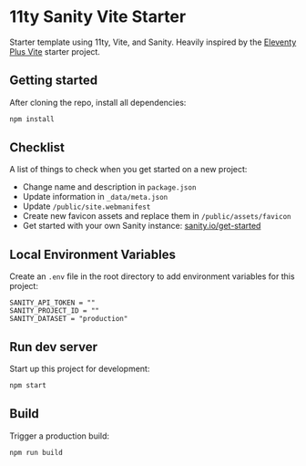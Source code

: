 # 11ty Sanity Vite Starter

Starter template using 11ty, Vite, and Sanity. Heavily inspired by the [Eleventy Plus Vite](https://github.com/matthiasott/eleventy-plus-vite) starter project.

## Getting started

After cloning the repo, install all dependencies:

```sh
npm install
```

## Checklist

A list of things to check when you get started on a new project:

- Change name and description in `package.json`
- Update information in `_data/meta.json`
- Update `/public/site.webmanifest`
- Create new favicon assets and replace them in `/public/assets/favicon`
- Get started with your own Sanity instance: [sanity.io/get-started](https://www.sanity.io/get-started/)

## Local Environment Variables

Create an `.env` file in the root directory to add environment variables for this project:

```
SANITY_API_TOKEN = ""
SANITY_PROJECT_ID = ""
SANITY_DATASET = "production"
```

## Run dev server

Start up this project for development:

```sh
npm start
```

## Build

Trigger a production build:

```sh
npm run build
```
